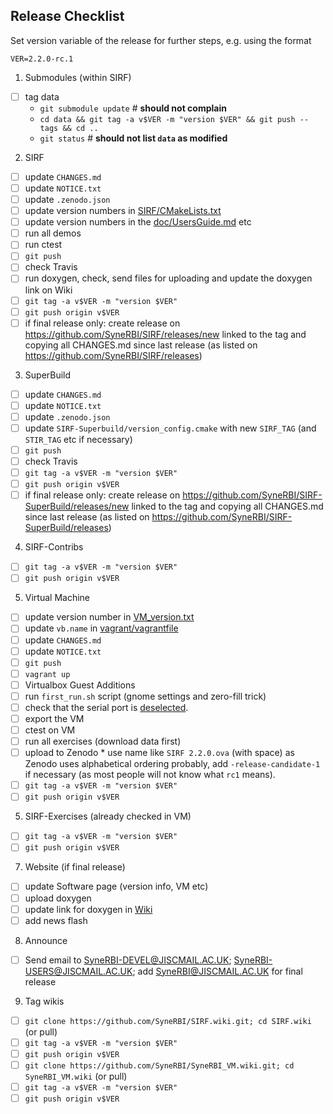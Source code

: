 ## Release Checklist
Set version variable of the release for further steps, e.g. using the format
```
VER=2.2.0-rc.1
```

1. Submodules (within SIRF)
  - [ ] tag data
    + `git submodule update` # **should not complain**
    + `cd data && git tag -a v$VER -m "version $VER" && git push --tags && cd ..`
    + `git status`  # **should not list `data` as modified**
2. SIRF
  - [ ] update `CHANGES.md`
  - [ ] update `NOTICE.txt`
  - [ ] update `.zenodo.json`
  - [ ] update version numbers in [SIRF/CMakeLists.txt](https://github.com/SyneRBI/SIRF/blob/master/CMakeLists.txt)
  - [ ] update version numbers in the [doc/UsersGuide.md](https://github.com/SyneRBI/SIRF/blob/master/doc/UserGuide.md) etc
  - [ ] run all demos
  - [ ] run ctest
  - [ ] `git push`
  - [ ] check Travis
  - [ ] run doxygen, check, send files for uploading and update the doxygen link on Wiki
  - [ ] `git tag -a v$VER -m "version $VER"`
  - [ ] `git push origin v$VER`
  - [ ] if final release only: create release on https://github.com/SyneRBI/SIRF/releases/new linked to the tag and copying all CHANGES.md since last release (as listed on https://github.com/SyneRBI/SIRF/releases)
3. SuperBuild
  - [ ] update `CHANGES.md`
  - [ ] update `NOTICE.txt`
  - [ ] update `.zenodo.json`
  - [ ] update `SIRF-Superbuild/version_config.cmake` with new `SIRF_TAG` (and `STIR_TAG` etc if necessary)
  - [ ] `git push`
  - [ ] check Travis
  - [ ] `git tag -a v$VER -m "version $VER"`
  - [ ] `git push origin v$VER`
  - [ ] if final release only: create release on https://github.com/SyneRBI/SIRF-SuperBuild/releases/new linked to the tag and copying all CHANGES.md since last release (as listed on https://github.com/SyneRBI/SIRF-SuperBuild/releases)
4. SIRF-Contribs
  - [ ] `git tag -a v$VER -m "version $VER"`
  - [ ] `git push origin v$VER`
5. Virtual Machine
  - [ ] update version number in [VM_version.txt](https://github.com/SyneRBI/SyneRBI_VM/blob/master/VM_version.txt)
  - [ ] update `vb.name` in [vagrant/vagrantfile](https://github.com/SyneRBI/SyneRBI_VM/blob/master/vagrant/Vagrantfile)
  - [ ] update `CHANGES.md`
  - [ ] update `NOTICE.txt`
  - [ ] `git push`
  - [ ] `vagrant up`
  - [ ] Virtualbox Guest Additions
  - [ ] run `first_run.sh` script (gnome settings and zero-fill trick)
  - [ ] check that the serial port is [deselected](https://github.com/SyneRBI/SyneRBI_VM/blob/master/vagrant/README.md#notes-about-ubuntu-box-for-version-100).
  - [ ] export the VM
  - [ ] ctest on VM
  - [ ] run all exercises (download data first)
  - [ ] upload to Zenodo
        * use name like `SIRF 2.2.0.ova` (with space) as Zenodo uses alphabetical ordering probably, add `-release-candidate-1` if necessary (as most people will not know what `rc1` means).
  - [ ] `git tag -a v$VER -m "version $VER"`
  - [ ] `git push origin v$VER`
5. SIRF-Exercises (already checked in VM)
  - [ ] `git tag -a v$VER -m "version $VER"`
  - [ ] `git push origin v$VER`
7. Website (if final release)
  - [ ] update Software page (version info, VM etc)
  - [ ] upload doxygen
  - [ ] update link for doxygen in [Wiki](https://github.com/SyneRBI/SIRF/wiki/Software-Documentation)
  - [ ] add news flash
8. Announce
  - [ ] Send email to SyneRBI-DEVEL@JISCMAIL.AC.UK; SyneRBI-USERS@JISCMAIL.AC.UK; add SyneRBI@JISCMAIL.AC.UK for final release
9. Tag wikis
  - [ ] `git clone https://github.com/SyneRBI/SIRF.wiki.git; cd SIRF.wiki` (or pull)
  - [ ] `git tag -a v$VER -m "version $VER"`
  - [ ] `git push origin v$VER`
  - [ ] `git clone https://github.com/SyneRBI/SyneRBI_VM.wiki.git; cd SyneRBI_VM.wiki` (or pull)
  - [ ] `git tag -a v$VER -m "version $VER"`
  - [ ] `git push origin v$VER`
